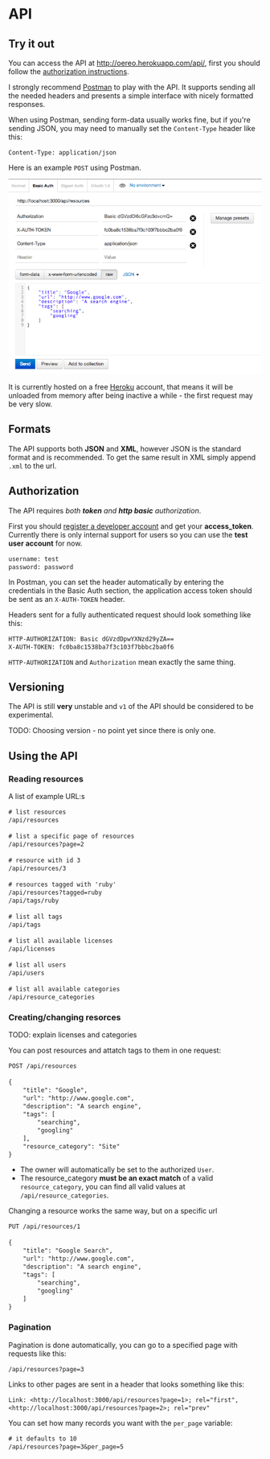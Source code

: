 # API

## Try it out

You can access the API at <http://oereo.herokuapp.com/api/>, first you should
follow the [authorization instructions](#authorization).

I strongly recommend [Postman](https://chrome.google.com/webstore/detail/postman-rest-client/fdmmgilgnpjigdojojpjoooidkmcomcm?hl=en)
to play with the API. It supports sending all the needed headers and presents a
simple interface with nicely formatted responses.

When using Postman, sending form-data usually works fine, but if you're sending
JSON, you may need to manually set the `Content-Type` header like this:

    Content-Type: application/json

Here is an example `POST` using Postman.

![A postman request](../img/postman-1.png)

It is currently hosted on a free [Heroku](https://www.heroku.com/) account,
that means it will be unloaded from memory after being inactive a while - the
first request may be very slow.

## Formats

The API supports both **JSON** and **XML**, however JSON is the standard format
and is recommended. To get the same result in XML simply append `.xml` to the
url.

## Authorization

The API requires _both **token** and **http basic** authorization_.

First you should [register a developer account](http://oereo.herokuapp.com/register_developer)
and get your **access_token**. Currently there is only internal support for
users so you can use the **test user account** for now.

    username: test
    password: password

In Postman, you can set the header automatically by entering the credentials in
the Basic Auth section, the application access token should be sent as an
`X-AUTH-TOKEN` header.

Headers sent for a fully authenticated request should look something like this:

    HTTP-AUTHORIZATION: Basic dGVzdDpwYXNzd29yZA==
    X-AUTH-TOKEN: fc0ba8c1538ba7f3c103f7bbbc2ba0f6

`HTTP-AUTHORIZATION` and `Authorization` mean exactly the same thing.

## Versioning

The API is still **very** unstable and `v1` of the API should be considered to
be experimental.

TODO: Choosing version - no point yet since there is only one.

## Using the API

### Reading resources

A list of example URL:s

    # list resources
    /api/resources

    # list a specific page of resources
    /api/resources?page=2

    # resource with id 3
    /api/resources/3

    # resources tagged with 'ruby'
    /api/resources?tagged=ruby
    /api/tags/ruby

    # list all tags
    /api/tags

    # list all available licenses
    /api/licenses

    # list all users
    /api/users

    # list all available categories
    /api/resource_categories

### Creating/changing resorces

TODO: explain licenses and categories

You can post resources and attatch tags to them in one request:

    POST /api/resources

    {
        "title": "Google",
        "url": "http://www.google.com",
        "description": "A search engine",
        "tags": [
            "searching",
            "googling"
        ],
        "resource_category": "Site"
    }

* The owner will automatically be set to the authorized `User`.
* The resource_category **must be an exact match** of a valid
`resource_category`, you can find all valid values at
`/api/resource_categories`.

Changing a resource works the same way, but on a specific url

    PUT /api/resources/1

    {
        "title": "Google Search",
        "url": "http://www.google.com",
        "description": "A search engine",
        "tags": [
            "searching",
            "googling"
        ]
    }

### Pagination

Pagination is done automatically, you can go to a specified page with requests
like this:

    /api/resources?page=3

Links to other pages are sent in a header that looks something like this:

    Link: <http://localhost:3000/api/resources?page=1>; rel="first", <http://localhost:3000/api/resources?page=2>; rel="prev"

You can set how many records you want with the `per_page` variable:

    # it defaults to 10
    /api/resources?page=3&per_page=5
